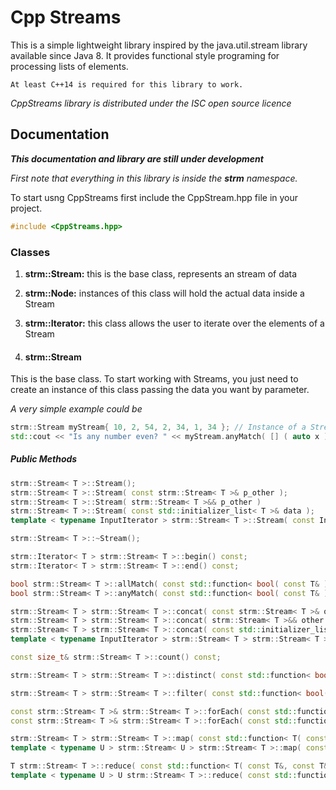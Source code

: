 # Cpp Streams

This is a simple lightweight library inspired by the java.util.stream library available since Java 8.
It provides functional style programing for processing lists of elements.

```
At least C++14 is required for this library to work.
```

*CppStreams library is distributed under the ISC open source licence*

## Documentation

***This documentation and library are still under development***

*First note that everything in this library is inside the **strm** namespace.*

To start usng CppStreams first include the CppStream.hpp file in your project.
``` cpp
#include <CppStreams.hpp>
```

### Classes
1. **strm::Stream:** this is the base class, represents an stream of data
2. **strm::Node:** instances of this class will hold the actual data inside a Stream
3. **strm::Iterator:** this class allows the user to iterate over the elements of a Stream

1. #### strm::Stream
This is the base class. To start working with Streams, you just need to create an instance of this class passing the data you want by parameter.

*A very simple example could be*
``` cpp
strm::Stream myStream{ 10, 2, 54, 2, 34, 1, 34 }; // Instance of a Stream
std::cout << "Is any number even? " << myStream.anyMatch( [] ( auto x ) { return x % 10 == 0; } ) << std::endl;
```

##### Public Methods
``` cpp
strm::Stream< T >::Stream();
strm::Stream< T >::Stream( const strm::Stream< T >& p_other );
strm::Stream< T >::Stream( strm::Stream< T >&& p_other )
strm::Stream< T >::Stream( const std::initializer_list< T >& data );
template < typename InputIterator > strm::Stream< T >::Stream( const InputIterator& first, const InputIterator& last );

strm::Stream< T >::~Stream();

strm::Iterator< T > strm::Stream< T >::begin() const;
strm::Iterator< T > strm::Stream< T >::end() const;

bool strm::Stream< T >::allMatch( const std::function< bool( const T& ) >& predicate ) const;
bool strm::Stream< T >::anyMatch( const std::function< bool( const T& ) >& predicate ) const;

strm::Stream< T > strm::Stream< T >::concat( const strm::Stream< T >& other ) const;
strm::Stream< T > strm::Stream< T >::concat( strm::Stream< T >&& other ) const;
strm::Stream< T > strm::Stream< T >::concat( const std::initializer_list< T >& data ) const;
template < typename InputIterator > strm::Stream< T > strm::Stream< T >::concat( const InputIterator& first, const InputIterator& last ) const;

const size_t& strm::Stream< T >::count() const;

strm::Stream< T > strm::Stream< T >::distinct( const std::function< bool( const T&, const T& ) >& predicate ) const

strm::Stream< T > strm::Stream< T >::filter( const std::function< bool( const T& ) >& predicate ) const;

const strm::Stream< T >& strm::Stream< T >::forEach( const std::function< void( const T& ) >& callback ) const;
const strm::Stream< T >& strm::Stream< T >::forEach( const std::function< void( const T&, const size_t& ) >& callback ) const;

strm::Stream< T > strm::Stream< T >::map( const std::function< T( const T& ) >& callback ) const;
template < typename U > strm::Stream< U > strm::Stream< T >::map( const std::function< U( const T& ) >& callback ) const;

T strm::Stream< T >::reduce( const std::function< T( const T&, const T& ) >& callback, const T& ini ) const;
template < typename U > U strm::Stream< T >::reduce( const std::function< U( const U&, const T& ) >& callback, const U& ini ) const;
```